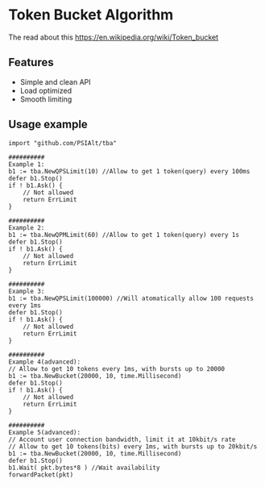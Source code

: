 Token Bucket Algorithm
========
The read about this https://en.wikipedia.org/wiki/Token_bucket

## Features

- Simple and clean API
- Load optimized
- Smooth limiting

## Usage example

```
import "github.com/PSIAlt/tba"

##########
Example 1:
b1 := tba.NewQPSLimit(10) //Allow to get 1 token(query) every 100ms
defer b1.Stop()
if ! b1.Ask() {
	// Not allowed
	return ErrLimit
}

##########
Example 2:
b1 := tba.NewQPMLimit(60) //Allow to get 1 token(query) every 1s
defer b1.Stop()
if ! b1.Ask() {
	// Not allowed
	return ErrLimit
}

##########
Example 3:
b1 := tba.NewQPSLimit(100000) //Will atomatically allow 100 requests every 1ms
defer b1.Stop()
if ! b1.Ask() {
	// Not allowed
	return ErrLimit
}

##########
Example 4(advanced):
// Allow to get 10 tokens every 1ms, with bursts up to 20000
b1 := tba.NewBucket(20000, 10, time.Millisecond)
defer b1.Stop()
if ! b1.Ask() {
	// Not allowed
	return ErrLimit
}

##########
Example 5(advanced):
// Account user connection bandwidth, limit it at 10kbit/s rate
// Allow to get 10 tokens(bits) every 1ms, with bursts up to 20kbit/s
b1 := tba.NewBucket(20000, 10, time.Millisecond)
defer b1.Stop()
b1.Wait( pkt.bytes*8 ) //Wait availability
forwardPacket(pkt)


```
